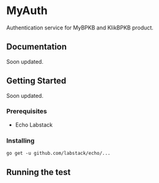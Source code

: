 # MyAuth

Authentication service for MyBPKB and KlikBPKB product.

## Documentation

Soon updated.

## Getting Started

Soon updated.

### Prerequisites

- Echo Labstack

### Installing

```
go get -u github.com/labstack/echo/...
```

## Running the test
